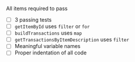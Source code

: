 All items required to pass

* [ ] 3 passing tests
* [ ] `getItemById` uses `filter` or `for`
* [ ] `buildTransactions` uses `map`
* [ ] `getTransactionsByItemDescription` uses `filter`
* [ ] Meaningful variable names
* [ ] Proper indentation of all code
